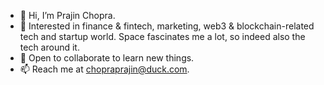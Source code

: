 - 👋 Hi, I’m Prajin Chopra.
- 👀 Interested in finance & fintech, marketing, web3 & blockchain-related tech and startup world. Space fascinates me a lot, so indeed also the tech around it.
- 💞️ Open to collaborate to learn new things.
- 📫 Reach me at chopraprajin@duck.com.

<!---
chopraprajin/chopraprajin is a ✨ special ✨ repository because its `README.md` (this file) appears on your GitHub profile.
You can click the Preview link to take a look at your changes.
--->
